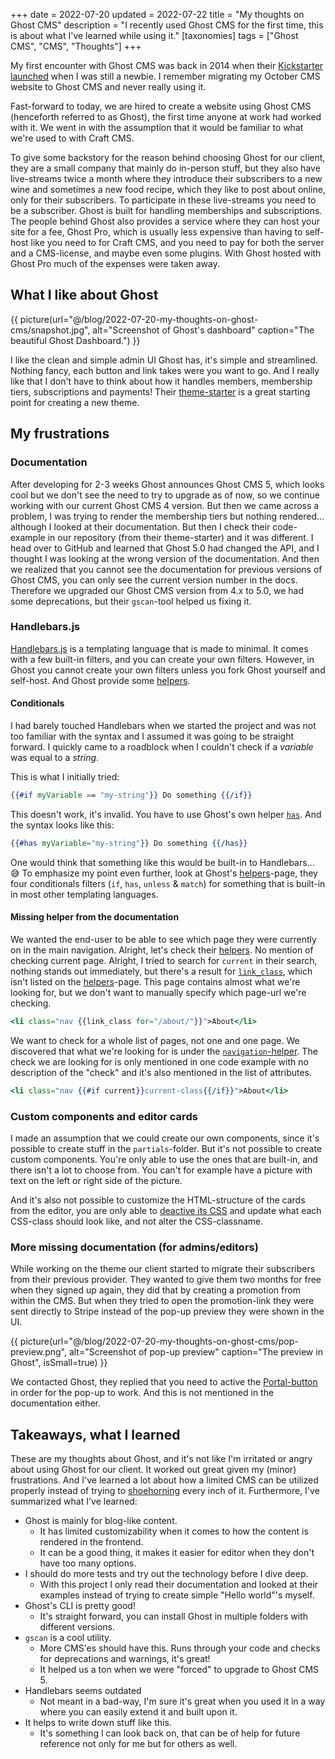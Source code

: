+++
date = 2022-07-20
updated = 2022-07-22
title = "My thoughts on Ghost CMS"
description = "I recently used Ghost CMS for the first time, this is about what I've learned while using it."
[taxonomies]
tags = ["Ghost CMS", "CMS", "Thoughts"]
+++

My first encounter with Ghost CMS was back in 2014 when their [Kickstarter
launched][kickstarter] when I was still a newbie. I remember migrating my
October CMS website to Ghost CMS and never really using it.

Fast-forward to today, we are hired to create a website using Ghost CMS
(henceforth referred to as Ghost), the first time anyone at work had worked with
it. We went in with the assumption that it would be familiar to what we're used
to with Craft CMS.

To give some backstory for the reason behind choosing Ghost for our client, they
are a small company that mainly do in-person stuff, but they also have
live-streams twice a month where they introduce their subscribers to a new wine
and sometimes a new food recipe, which they like to post about online, only for
their subscribers. To participate in these live-streams you need to be a
subscriber. Ghost is built for handling memberships and subscriptions. The
people behind Ghost also provides a service where they can host your site for a
fee, Ghost Pro, which is usually less expensive than having to self-host like
you need to for Craft CMS, and you need to pay for both the server and a
CMS-license, and maybe even some plugins. With Ghost hosted with Ghost Pro much
of the expenses were taken away.

## What I like about Ghost

{{ picture(url="@/blog/2022-07-20-my-thoughts-on-ghost-cms/snapshot.jpg",
  alt="Screenshot of Ghost's dashboard" caption="The beautiful Ghost Dashboard.") }}

I like the clean and simple admin UI Ghost has, it's simple and streamlined.
Nothing fancy, each button and link takes were you want to go. And I really like
that I don't have to think about how it handles members, membership tiers,
subscriptions and payments! Their [theme-starter][theme_starter] is a great
starting point for creating a new theme.

## My frustrations

### Documentation

After developing for 2-3 weeks Ghost announces Ghost CMS 5, which looks cool but
we don't see the need to try to upgrade as of now, so we continue working with
our current Ghost CMS 4 version. But then we came across a problem, I was trying
to render the membership tiers but nothing rendered... although I looked at
their documentation. But then I check their code-example in our repository (from
their theme-starter) and it was different. I head over to GitHub and learned
that Ghost 5.0 had changed the API, and I thought I was looking at the wrong
version of the documentation. And then we realized that you cannot see the
documentation for previous versions of Ghost CMS, you can only see the current
version number in the docs. Therefore we upgraded our Ghost CMS version from 4.x
to 5.0, we had some deprecations, but their `gscan`-tool helped us fixing it.

### Handlebars.js

[Handlebars.js][handlebars] is a templating language that is made to minimal. It
comes with a few built-in filters, and you can create your own filters. However,
in Ghost you cannot create your own filters unless you fork Ghost yourself and
self-host. And Ghost provide some [helpers][ghost_helpers].

#### Conditionals

I had barely touched Handlebars when we started the project and was not too
familiar with the syntax and I assumed it was going to be straight forward. I
quickly came to a roadblock when I couldn't check if a _variable_ was equal to a
_string_.

This is what I initially tried:

```hbs
{{#if myVariable == "my-string"}} Do something {{/if}}
```

This doesn't work, it's invalid. You have to use Ghost's own helper
[`has`][helper_has]. And the syntax looks like this:

```hbs
{{#has myVariable="my-string"}} Do something {{/has}}
```

One would think that something like this would be built-in to Handlebars... 😅
To emphasize my point even further, look at Ghost's
[helpers][ghost_helpers]-page, they four conditionals filters (`if`, `has`,
`unless` & `match`) for something that is built-in in most other templating
languages.

#### Missing helper from the documentation

We wanted the end-user to be able to see which page they were currently on in
the main navigation. Alright, let's check their [helpers][ghost_helpers]. No
mention of checking current page. Alright, I tried to search for `current` in
their search, nothing stands out immediately, but there's a result for
[`link_class`][helper_link_class], which isn't listed on the
[helpers][ghost_helpers]-page. This page contains almost what we're looking for,
but we don't want to manually specify which page-url we're checking.

```hbs
<li class="nav {{link_class for="/about/"}}">About</li>
```

We want to check for a whole list of pages, not one and one page. We discovered
that what we're looking for is under the
[`navigation`-helper][helper_navigation]. The check we are looking for is only
mentioned in one code example with no description of the "check" and it's also
mentioned in the list of attributes.

```hbs
<li class="nav {{#if current}}current-class{{/if}}">About</li>
```

### Custom components and editor cards

I made an assumption that we could create our own components, since it's
possible to create stuff in the `partials`-folder. But it's not possible to
create custom components. You're only able to use the ones that are built-in,
and there isn't a lot to choose from. You can't for example have a picture with
text on the left or right side of the picture.

And it's also not possible to customize the HTML-structure of the cards from the
editor, you are only able to [deactive its CSS][ghost_cards_css] and update what
each CSS-class should look like, and not alter the CSS-classname.

### More missing documentation (for admins/editors)

While working on the theme our client started to migrate their subscribers from
their previous provider. They wanted to give them two months for free when they
signed up again, they did that by creating a promotion from within the CMS. But
when they tried to open the promotion-link they were sent directly to Stripe
instead of the pop-up preview they were shown in the UI.

{{ picture(url="@/blog/2022-07-20-my-thoughts-on-ghost-cms/pop-preview.png",
  alt="Screenshot of pop-up preview" caption="The preview in Ghost",
  isSmall=true) }}

We contacted Ghost, they replied that you need to active the
[Portal-button][portal_button] in order for the pop-up to work. And this is not
mentioned in the documentation either.

## Takeaways, what I learned

These are my thoughts about Ghost, and it's not like I'm irritated or angry
about using Ghost for our client. It worked out great given my (minor)
frustrations. And I've learned a lot about how a limited CMS can be utilized
properly instead of trying to [shoehorning][shoehorning] every inch of it.
Furthermore, I've summarized what I've learned:

- Ghost is mainly for blog-like content.
  - It has limited customizability when it comes to how the content is rendered
    in the frontend.
  - It can be a good thing, it makes it easier for editor when they don't have too
    many options.
- I should do more tests and try out the technology before I dive deep.
  - With this project I only read their documentation and looked at their
    examples instead of trying to create simple "Hello world"'s myself.
- Ghost's CLI is pretty good!
  - It's straight forward, you can install Ghost in multiple folders with
    different versions.
- `gscan` is a cool utility.
  - More CMS'es should have this. Runs through your code and checks for
    deprecations and warnings, it's great!
  - It helped us a ton when we were "forced" to upgrade to Ghost CMS 5.
- Handlebars seems outdated
  - Not meant in a bad-way, I'm sure it's great when you used it in a way
    where you can easily extend it and built upon it.
- It helps to write down stuff like this.
  - It's something I can look back on, that can be of help for future reference not
    only for me but for others as well.

[ghost]: https://ghost.org
[kickstarter]: https://www.kickstarter.com/projects/johnonolan/ghost-just-a-blogging-platform
[theme_starter]: https://github.com/TryGhost/Starter
[ghost_helpers]: https://ghost.org/docs/themes/helpers/
[helper_has]: https://ghost.org/docs/themes/helpers/has/
[helper_link_class]: https://ghost.org/docs/themes/helpers/link_class/
[helper_navigation]: https://ghost.org/docs/themes/helpers/navigation/
[ghost_cards_css]: https://ghost.org/docs/themes/content/#editor-cards
[handlebars]: https://handlebarsjs.com/
[portal_button]: https://ghost.org/help/setting-up-portal/
[shoehorning]: https://www.urbandictionary.com/define.php?term=Shoe-horning
